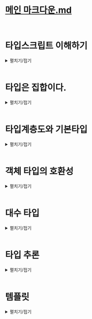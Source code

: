 # [메인 마크다운.md](README.md)
<br>

# 타입스크립트 이해하기
<details>
<summary>펼치기/접기</summary>
<br>

## 타입 스크립트 이해
- 어떤 기준으로 타입 정의하는지
- 어떤 기준으로 타입간의 관계를 정의하는지
- 어떤 기준으로 타입의 오류를 검사하는지
위와 같이 타입스크립트의 구체적인 원리와 동작 방식을 살펴보는것을 말한다.

중요한 문법들만 쏙쏙 뽑아서 마치 달달 외우듯이 암기하듯 빠르게 배워 프로젝트에 바로 타입스크립트를 적용하고 싶을 수 있다.  
실제로 타입스크립트 공식 홈페이지 공식문서에 가보면 타입스크립트 치트시트라고 문법들만 따로 정리해서 공유해놓은 파일들도 있다.  
그러나 정말 아쉽게도 타입스크립트는 문법만 달달 외워서 프로젝트에 잘 적용할 수 있는 실무에 잘 사용할 수 있는 만만한 언어가 아니다.  
타입스크립트는 원리와 개념 이해의 뒷받침 없이는 기본적인 문법이야 외워서라도 어떻게든 써먹겠지만 조금만 새로운 상황이 생기거나  
조금 어려운 또는 처음보는 문제를 맞딱뜨리게 되면 개념과 이해를 잘 알지 못한 상태에서 문법만 아는 것으로는 그 문제를 해결하기 참 어렵다.  
```ts
type Parameters<T extends (...arg: any) => any> = T extends (
  ... arg: inter {}
) => any 
  ? P
  : never;
interface Post {
  title: string;
  categories: stringp[];
  tags: string[];
  content: string;
  thumbnailURL?: string;
}
let draft: Partial<Post>
```
위 코드만 봐도 복잡해보이는 TypeScript 코드이다.
이런 복잡해 보이는 타입스크립트의 문법들을 원리 이해도 없이 그냥 문법만 달달 외워서 쓸 수야 있겠지만 어려운 일이다.  
실제로 타입 스크립트를 처음 배울 때 회사에서 진행하는 프로젝트에 빨리 적용해야 할 경우 문법만 빠르게 달달 외워서 프로젝트에 투입하는 경우가 많으며  
그 결과물로 타입스크립트의 기능들을 제대로 활용하지도 못하고 오히려 타입스크립트 코드가 지적해주는 여러가지 오류들을 해결하느라 아주 더티한 코드를 생산하거나  
타입스크립트를 쓰는 이유도 없는 그런 이상한 코드들을 만들어 내서 결국 개발 기간이 길어지는 상황들을 마주하는 개발자들이 종종 있다.  
결국 이런 개발자들은 다시 원점으로 돌아와서 처음부터 타입스크립트를 배우게 된다.

이러한 시행착오를 겪지 않고 한번 배울 때 제대로 배워 완전히 나의 기술로 만들어서 자바스크립트를 사용했을 때보다 더 안정적이고 좋은 코드를 만들어낼 수 있어야 한다.  
그리고 그 과정에서 타입스크립트로 어떤 문제를 해결하는 일이 즐거워야 한다.

</details>
<br>

# 타입은 집합이다.
<details>
<summary>펼치기/접기</summary>
<br>

타입스크립트가 말하는 타입이란 정확히 무엇인지 집합의 관점으로 이해해본다.  
결론부터 말하면 타입스크립트가 말하는 타입은 집합이다.  
집합이라는것은 동일한 속성을 갖는 여러개의 원소 또는 요소들을 하나로 묶어둔 단위를 말한다.
![Number 타입 집합.png](image%2FNumber%20%ED%83%80%EC%9E%85%20%EC%A7%91%ED%95%A9.png)
위 사진과 같이 -20, Infinity, 0.123 등 여러가지 숫자들을 모아놓은 집합을 타입스크립트에서는 Number타입 이라는 이름을 붙여서 부른다.  
결론적으로 이렇게 동일한 속성과 특징들을 갖는 여러개의 값들을 모아둔 집합이라고 이해할 수 있다.  

다음 사진과 함께 Number 리터럴 타입에 대해서도 이야기해본다.  
예를들어 20이라는 Number 리터럴 타입이 있다고 가정한다.
![Number 리터럴 타입 집합.png](image%2FNumber%20%EB%A6%AC%ED%84%B0%EB%9F%B4%20%ED%83%80%EC%9E%85%20%EC%A7%91%ED%95%A9.png)
이런 리터럴 타입을 `let num:20 = 20;` 과 같이 변수의 타입으로 정의하면 변수 num은 20이라는 값 밖에는 할당할 수 없게 된다.  
20이라는 Number 리터럴 타입을 집합으로 생각해보면 딱 20이라는 값 하나만 포함하는 아주 작은 단위의 집합이라고 생각할 수 있다.  
여기서 한가지 더 들어가보면 Number 리터럴 타입이라는 집합 안에 있는 20 이라는 값은 Number 타입에도 속하는 값이다.  
따라서 이런 20 Number 리터럴타입 집합은 모든 Number 타입의 부분집합인것이다.
![Number 타입 집합2.png](image%2FNumber%20%ED%83%80%EC%9E%85%20%EC%A7%91%ED%95%A92.png)
Number 리터럴 타입이 포함하는 값들은 결국 전부 Number 타입이라는 집합에도 포함되는 값들이기 때문이다.  
이렇게 값의 집합인 타입들은 서로 포함하거나 또는 반대로 다른 타입에 포함되는 관계를 갖는다.  
![타입 포함관계.png](image%2F%ED%83%80%EC%9E%85%20%ED%8F%AC%ED%95%A8%EA%B4%80%EA%B3%84.png)
Number 타입 처럼 Number 리터럴 타입 같은 다른 타입을 포함하는 더 큰 타입을 `슈퍼 타입` 또는 `부모 타입` 이라고 부른다.  
반대로 Number 리터럴 타입처럼 다른 타입에 포함되고 있는 타입을 `서브 타입` 혹은 `자식 타입` 이라고 부른다.  
이렇게 타입들간의 부모-자식 또는 슈퍼-서브 타입 관계를 계층으로 표시하면 아래와 같은 그림이 된다.  
![슈퍼-서브 타입 계층.png](image%2F%EC%8A%88%ED%8D%BC-%EC%84%9C%EB%B8%8C%20%ED%83%80%EC%9E%85%20%EA%B3%84%EC%B8%B5.png)
이렇듯 타입스크립트가 말하는 타입이라는건 결국 값들을 포함하고 있는 집합이며, 그렇기 때문에 타입들끼리 서로 부모와 자식 관계를 맺으며 결국 모든 타입들의 관계를 놓고 보면 이런 타입 계층도로 만들어서 표현할 수 있다.  

## 타입 호환성
타입스크립트의 타입들이 서로 집합이고 계층을 이룬다는 정보를 알고 있으면 타입간의 호환성에 대해 이해할 수 있게 된다.  

![타입 호환성.png](image%2F%ED%83%80%EC%9E%85%20%ED%98%B8%ED%99%98%EC%84%B1.png)
타입 호환성 이라는 것은 위 사진에서 처럼 Number 타입과 Number 리터럴 타입 같은 두 개의 서로 다른 타입이 있을 때  
어떤 타입을 다른 타입으로 취급해도 괜찮은지 판단하는 것을 말한다.  
예를들어 타입스크립트에서는 Number 리터럴 타입을 Number 타입으로 취급하는건 가능하다.  
그러나 반대로 Number 타입의 값을 Number 리터럴 타입으로 취급하는 것은 허용되지 않는다.
왜냐하면 Number타입이 Number 리터럴 타입의 슈퍼 타입, 더 큰 타입, 더 큰 집합이기 때문이다.  
이러한 관계는 마치 정사각형과 직사각형의 관계로도 비유해 볼 수가 있다.  

![타입 호환성 사각형.png](image%2F%ED%83%80%EC%9E%85%20%ED%98%B8%ED%99%98%EC%84%B1%20%EC%82%AC%EA%B0%81%ED%98%95.png)
모든 정사각형은 직사각형이기 때문에 모든 정사각형을 직사각형으로 취급할 수 있다.  
하지만 반대로 모든 직사각형을 정사각형이라고 취급하는건 곤란하다.  
직사각형에는 정사각형이라는 것도 있고, 또 다른 종류의 사각형들이 굉장히 많기 때문이다.  
그렇기 때문에 직사각형은 정사각형을 포함하는 정사각형보다 더 큰 집합이다.
따라서 이 사각형의 관계 예가 Number 타입과 Number 리터럴 타입과 같다고 볼 수 있다.  
모든 Number 리터럴 타입의 값들은 숫자이기 때문에 Number 타입의 값으로 취급할 수 있기 때문이다.  
반대로 모든 Number 타입의 값을 Number 리터럴 타입의 값으로 취급하는것은 곤란하다.  
Number 리터럴 타입은 딱 하나의 숫자만 포함하는 타입이기 때문이다.  

```ts
let num1: number = 10;
let num2: 10 = 10;

num1 = num2;
```
위 코드의 경우 number 타입 변수 num1이 있고, 10이라는 number 리터럴 타입 변수 num2가 있다.  
두 변수 모두 10이라는 값으로 초기화 하였고 이때, num2의 값을 num1변수에 할당하는것은 괜찮다.
num2의 타입은 10이라는 number 리터럴 타입이고 num1의 타입은 number 타입이기 때문이다.  
이것이 가능한 이유는 10이라는 number 리터럴 타입에 포함되는 값들은 number 타입에도 포함되는 값이기 때문이다.  
그러나 반대의 경우는 불가능하다.  

```ts
let num1: number = 10;
let num2: 10 = 10;

num2 = num1;
```
위 코드의 경우 변수 2개를 선언하고 값을 초기화하는 것까진 똑같이 했지만 이전과는 반대로 num2에다가 num1의 값을 할당했다.  
num1의 타입은 number이고, num2의 타입은 10 number 리터럴 타입이다.  
이렇게 더 큰 타입의 값을 더 작은 타입의 변수에 할당하는것은 불가능하다.  
num1에 있는 값이 10이기 때문에 num2의 타입을 만족하긴 하지만 문제는 나중에 num1에 40을 넣거나 50을 넣거나 음수 혹은 infinity(무한대)를 넣을 수도 있기 때문이다.  
그렇기 때문에 num1이라는 변수의 타입 number 타입에 속하는 모든 값들이 10이라는 number 리터럴 타입에 속한다고 말하기에는 매우 어렵다.  

![최종정리.png](image%2F%EC%B5%9C%EC%A2%85%EC%A0%95%EB%A6%AC.png)
타입스크립트에서는 이렇게 number 리터럴 타입같은 서브타입의 값을 number타입 같은 슈퍼타입으로 취급하는건 괜찮다.  
하지만 반대로 number 타입 같은 슈퍼타입의 값을 number 리터럴 타입 같은 본인의 서브(자식) 타입의 값으로 취급하는건 불가능하다.  
또한 서브타입의 값을 슈퍼타입으로 취급하는걸 작은 곳에서 큰 곳으로 캐스팅 된다고 해서 업캐스팅 이라고 부르며  
슈퍼타입의 값을 서브타입의 값으로 취급하는 반대의 경우는 다운캐스팅이라고 부른다.  
슈퍼타입의 값을 서브타입의 값으로 취급하는 다운캐스팅은 대부분의 상황에 허용되지 않는다.  
반대로 서브타입의 값을 슈퍼타입의 값으로 취급하는 업캐스팅은 모든 상황에 문제없이 가능하다.  


</details>
<br>

# 타입계층도와 기본타입
<details>
<summary>펼치기/접기</summary>
<br>

![타입계층도.png](image%2F%E1%84%90%E1%85%A1%E1%84%8B%E1%85%B5%E1%86%B8%E1%84%80%E1%85%A8%E1%84%8E%E1%85%B3%E1%86%BC%E1%84%83%E1%85%A9.png)
# 1. Unknown 타입 (전체 집합)
타입계층도의 최 상단에 위치해있다.  
그렇기 때문에 unknown타입은 타입스크립트에 존재하는 많은 모든 타입들의 슈퍼 타입이다.  
집합으로 이야기 해보자면 unknown 타입이라는 집합 안에 많은 타입들이 다 포함된다라고 볼수 있기 때문에 전체 집합이라고 볼 수 있다.  

## 예제코드: unknownExam()
```ts
function unknownExam() {

  /* 업캐스팅 */
  let a: unknown = 1; // number 타입의 값을 unknown 타입에 할당하는 업캐스팅
  let b: unknown = "hello";
  let c: unknown = true;
  let d: unknown = null;
  let e: unknown = undefined;

  /* 다운캐스팅 */
  let unknownVar: unknown; // unknown타입 변수 최초 정의
  let num: number = unknownVar; // [Error]: Type 'unknown' is not assignable to type 'number'.
  let str: string = unknownVar; // [Error]: Type 'unknown' is not assignable to type 'string'.
  let bool: boolean = unknownVar; // [Error]: Type 'unknown' is not assignable to type 'boolean'.
  let nullVar: null = unknownVar; // [Error]: Type 'unknown' is not assignable to type 'nullVar'.
  let undefinedVar: undefined = unknownVar; // [Error]: Type 'unknown' is not assignable to type 'nullVar'.

}
```
### 업 캐스팅
unknown 타입은 모든 타입의 super 타입이기 때문에 모든 타입의 값을 할당할 수 있다.  
number, string, boolean, null, undefined 값 모두 unknown타입 변수에 할당 가능하다.  
unknown 타입 같은 모든 타입의 슈퍼 타입에는 모든 타입이 다 업캐스팅 할 수 있기 때문에 모든 타입의 값을 할당할 수 있는것이다.  

### 다운캐스팅
그러나 반대인 다운캐스팅은 불가능하다.  
unknown타입의 값을 number, string, boolean, null, undefined 타입 변수에 할당할 수 없다.  
예를들어 number타입의 변수에 unknown 타입의 값을 할당한다는 것은 number 타입을 다운캐스팅 시키겠다는 것이다.  
string, boolean, null, undefined 타입 값들에도 unknown타입의 값을 할당한다는 것은 동일하게 다운캐스팅에 해당한다.  
이렇게 업캐스팅 즉, unknown타입의 변수에는 모든 값을 넣을 수 있지만  
반대로 다운캐스팅 unknown타입의 변수는 어떤 타입의 변수에도 들어갈 수 없다.  


# 2. Never 타입  
타입 계층도 상의 가장 아래에 위치해 있고, 그렇기 때문에 never 타입은 모든 타입의 서브타입에 해당한다.  
모든 집합의 부분집합 수학에서는 이를 아무것도 없다는 의미의 공집합이라고 불렀다.  

## 예제코드: neverExam()  
```ts
function neverExam() {
  /* 무한루프 실행 함수 */
  function neverFunc(): never {
    while(true) {}
  }
  
  /* 업캐스팅 */
  let num: number = neverFunc();
  let str: string = neverFunc();
  let bool: boolean = neverFunc();

  /* 다운캐스팅 */
  let never1: never = 10;
  let never2: never = "hello"
  let never3: never = true
}
```
### 무한루프 실행 함수
never 타입은 공집합, 불가능을 의미하는 것이기 때문에 while true와 같은 무한루프를 실행하는 함수를 예로들면  
절대 이 함수가 어떤 값을 반환하는 것 자체가 말이 안된다 라고 했을 때, 반환 타입을 정의하기 위해 never를 활용했다.  
이 예시에서 never의 의미 자체가 이 함수가 반환하는 값의 종류는 공집합이다 라고 하는 것과 똑같은 것이다.  
"반환할 수 있는 값의 종류가 아무것도 없다."  

### 업캐스팅
never타입은 모든 타입의 서브타입이기 때문에 그 어떤 타입의 변수에도 값을 할당할 수 있다.  
number, string, boolean 타입 모두 업캐스팅이기 때문이다.  

### 다운캐스팅
그러나 이 역시 반대인 다운캐스팅은 불가능하다.  
never타입에 number타입 숫자값을 할당한다는것은 number 타입이 never타입으로 다운캐스팅 되는 것이기 때문이다.  
string, boolean타입도 모두 never타입의 변수에 할당하는것은 다운캐스팅이므로 어떤 타입의 값도 할당이 불가능하다.  


# 3. Void 타입

## 예제코드: voidExam()  
```ts
function voidExam() {
  function voidFunc(): void {
    console.log("hi")
    return undefined;
  }

  let voidVar: void = undefined;
}
```
void타입은 반환값이 없는 함수 즉, return문 자체가 없는 함수에 반환 타입을 명시하는데 사용한다.  
void타입은 타입 계층도 상에서 모든 타입의 수퍼타입인 unknown이나 모든 타입의 서브타입인 never타입과는 다르게 중간에 위치해 있다.  
그러나 한가지 주의깊게 살펴 볼 점은 void타입은 undefined타입의 슈퍼타입이다.  
그렇기 때문에 void 타입의 변수에는 undefined의 값을 할당할 수 있다.  
서브타입인 undefined가 수퍼타입인 void타입에 업캐스팅 하는것이기 때문에 가능한것이다.
이 원리를 void타입의 함수에 적용해보면 return문으로 undefined를 반환하도록 해도 문제가 발생하지 않는다.  
결론: void타입은 undefined의 수퍼타입이다.


# 2. Any 타입
타입 계층도 상에서는 unknown 타입의 서브타입으로 위치해 있으나 Any타입은 사실상 치트키 타입이다.  
따라서 Any타입은 타입계층도를 완벽히 무시한다.  
Any타입은 모든 타입의 수퍼타입으로 위치하면서도 never를 제외한 모든 타입의 서브타입으로도 위치한다.

## 예제코드: voidExam
```ts
function anyExam() {
  let anyVar: any;

  /* unknown → any 다운캐스팅 */
  let unknownVar: unknown;
  anyVar = unknownVar
  
  /* any → undefined 다운캐스팅 */
  let undefinedVar: undefined;
  undefinedVar = anyVar;

  /* any → never 다운캐스팅 */
  let neverVar: never;
  neverVar = anyVar;
}
```
### unknown → any 다운캐스팅
any타입 변수에 unknown타입 변수 할당이 신기하게 가능하다.  
타입 계층도 상에서는 any타입이 unknown타입의 서브타입이다.
any타입에 unknown 타입 변수를 할당한다는 것은 unknown타입이 any타입으로 다운캐스팅 되고 있는것이며, 신기하게도 오류가 발생하지 않고 허용된다.  
즉, any타입 한정으로 수퍼타입인 unknown타입이 서브타입인 any타입으로 다운캐스팅이 가능하다.  

### any → undefined 다운캐스팅
any 타입의 변수를 undefined 타입 변수에 할당이 가능하다.
타입 계층도 상으로 보면 또 다운캐스팅이다.

이렇게 any타입은 자신에게 오는 다운캐스팅과 자기스스로 다운캐스팅 하는것 모두 가능하기 때문에 치트키 타입이라고 생각하면 된다.  
any타입은 타입계층도를 모두 무시해버리기 때문에 위험한 타입으로 왠만해서는 사용하지 않도록 권유하는것이다.  

### any → never 다운캐스팅
any 타입의 변수를 never 타입 변수에 할당하는것은 불가능하다.  
never타입은 정말 순수한 공집합 이기 때문에 never 타입의 변수에는 그 어떤 타입(any)도 다운캐스팅 할 수 없다.  



</details>
<br>

# 객체 타입의 호환성
<details>
<summary>펼치기/접기</summary>
<br>

객체 타입의 호환성에 대해 알아보기 전에 먼저 이전시간에 배운 기본 타입간의 호환성에 대해 다시 한번 알아본다.  

## 기본 타입간의 호환성
특정 타입을 다른 타입으로 취급해도 괜찮은지 판단하는 것이다.  
아래와 같이 number타입과 number literal 타입변수가 각각 있을 때 number literal 타입의 값을 number 타입의 값에 할당하는것은 허용된다.  
number 타입이 number literal 타입보다 더 큰 super타입이기 때문에 즉, 업캐스팅이라서 가능하다.  
- src/chapter3.ts
  ```ts
  let num1: number = 10;
  let num2: 10 = 10;

  num1 = num2;
  num2 = num1; // 더 작은 서브타입으로 다운캐스팅 불가능
  ```

## 객체 타입간의 호환성
어떤 객체 타입을 다른 객체 타입으로 취급해도 괜찮은가를 판단하는 것이다.  

Animal이라는 동물 타입이 있다고 가정한다.  
해당 타입은 객체 타입으로 name: string, color: string으로 두개의 프로퍼티를 갖는 객체이다.  
그 다음 동물중에 강아지라는 Dog 타입을 추가로 정의한다.  
강아지도 동물이기 때문에 동물 타입과 똑같이 name과 color 프로퍼티를 똑같이 정의해준다.  
특별히 견종이 나뉘므로 breed라는 견종 property를 추가로 만든다.  
다음으로 각각의 타입을 갖는 객체를 실제로 만든다.  

- src/chapter3.ts
  ```ts
  type Animal = {
    name: string;
    color: string;
  }

  type Dog = {
    name: string;
    color: string;
    breed: string; // 견종
  }
  let animal: Animal = {
    name: "기린",
    color: "yellow"
  }

  let dog: Dog = {
    name: "돌돌이",
    color: "brown",
    breed: "진도"
  }

  animal = dog; // 업캐스팅 - [Animal: Super / Dog: Sub]
  dog = animal; // Property 'breed' is missing in type 'Animal' but required in type 'Dog'.ts(2741)
  ```
animal 변수에 dog를 집어넣으면 오류가 발생하지 않지만 [반대]로 dog 변수에 animal을 집어넣으면 오류가 발생한다.  
업/다운 캐스팅 용어로 정리하자면 Animal 타입은 Dog타입을 포함하는 Super타입이고, Dog타입은 Animal 타입의 서브타입이 된다.  
이렇듯 객체 타입도 기본타입처럼 서로 슈퍼/서브 타입 관계를 갖는다.  
객체 타입은 슈퍼/서브 타입 관계를 갖는 기준은 property를 기준으로 관계를 갖게된다.  
Dog타입이 더 작은 서브타입인데 Dog타입의 프로퍼티를 보면 animal타입의 프로퍼티를 모두 가지고 있으며, breed라는 추가 프로퍼티 까지 가지고 있다.  
이 경우 dog타입이 가진게 더 많으니 Dog타입이 더 큰 타입이 아닐까 생각할 수 있다.  
그러나 그 반대이다.  

타입스크립트는 `프로퍼티를 기준`으로 타입을 정의하는 `구조적 타입 시스템`을 따른다.  
그렇기 때문에 Animal 타입은 name과 color 프로퍼티가 있는 객체는 다 Animal 타입으로 간주하며,  
Dog타입은 구조적으로 name과 color 추가로 breed 프로퍼티 까지 3개를 가진 객체는 다 Dog 타입으로 간주한다.  
Dog타입에 해당되는 객체는 name, color, breed를 무조건 갖고 있는 객체 이므로 Animal 타입에도 해당되는 객체가 된다.  
Dog타입에 해당되면 name과 color는 무조건 있을것이기 때문에 Animal 타입 규칙에도 해당이 된다.  
만약 breed라는 추가 프로퍼티를 갖고 있는 객체라고 하더라도 name과 color만 있으면 모두 Animal 타입이기 때문에 Dog타입의 값들도 결국 모두 Animal 타입의 값으로 포함될 수 있는 것이다.  

반면, Animal 타입의 객체들은 모두 Dog타입에 포함된다고 보긴 어렵다.  
Dog타입의 객체가 되기 위해서는 breed라는 추가적인 프로퍼티까지 가지고 있어야 하는데, Animal 타입에 해당되는 객체들에는 breed라는 프로퍼티를 가지지 않은 객체들도 있을 수 있다.  
따라서 객체 타입들 간의 관계를 정의할 때는 Dog 타입처럼 breed같은 추가 프로퍼티가 있는 타입이 수퍼타입이 되는것이 아닌 반대로 추가 프로퍼티가 없는 조건이 더 적은 타입이 수퍼타입이 된다.  
그렇기 때문에 Animal 타입의 변수 animal에는 Dog타입의 변수인 dog를 업캐스팅이기 때문에 할당할 수 있지만 
반대로 Dog 타입의 변수에는 Animal 타입의 변수를 다운캐스팅이기 때문에 할당할 수 없는것이다.  


### 예제 1) 객체 슈퍼-서브 타입

- src/chapter3.ts
  ```ts
  type Book = {
    name: string;
    price: number;
  }

  type ProgrammingBook = {
    name: string;
    price: number;
    skill: string; // 어떤 스킬에 대해 다루는지에 대한 property
  }

  let book: Book;
  let reactBook: ProgrammingBook = {
    name: "한 입 크기로 잘라먹는 리액트",
    price: 33000,
    skill: "reactjs"
  }

  book = reactBook;
  reactBook = book; // Property 'skill' is missing in type 'Book' but required in type 'ProgrammingBook'.ts(2741)
  ```
Book타입이 슈퍼타입이고 ProgrammingBook 타입이 서브타입이다.  
Book 타입에 있는 프로퍼티를 ProgrammingBook타입이 이미 가지고 있고, 추가적인 프로퍼티(skill)까지 가지고 있기 때문에 ProgrammingBook타입에 해당되는 값들은 모두 Book타입에 포함될 수 있게 된다.  
그렇기 때문에 book이라는 Book타입 변수에 reactBook이라는 ProgrammingBook타입 서브타입 변수를 할당하는것은 업캐스팅이기 때문에 가능하고, 반대로 reactBook에 book 변수를 할당하는것은 다운캐스팅이기 때문에 불가능하다.  

### 예제 1) 초과 프로퍼티 검사
Book타입의 변수를 하나 더 선언한 뒤 객체 리터럴로 초기화한다.  
서브타입인 ProgrammingBook 타입의 변수 reactBook 객체의 프로퍼티들과 똑같이 구성한다.
- src/chapter3.ts
  ```ts
  let book2: Book = {
    name: "한 입 크기로 잘라먹는 뷰",
    price: 33000,
    skill: "vuejs"
  }
  ```
이 경우 skill 이라는 프로퍼티가 있으면 안된다는 오류가 발생한다.  
Book타입에 skill이라는 프로퍼티를 정의하지 않았지만 reactBook이라는 서브타입 값을 넣는것은 업캐스팅이므로 가능했다.  
바로 초과 프로퍼티 검사라는 타입스크립트의 특수한 기능이 발동되었기 때문이다.  

초과 프로퍼티 검사 라는 것은 위와 같이 변수를 초기화 할 때 초기화 하는 값으로 객체 리터럴을 사용하면 발동하는 검사이다.  
객체 타입 변수를 초기화할 때 객체 리터럴을 사용하면 skill같은 초과 프로퍼티 즉, 실제 Book타입에서는 정의해 놓지 않은 프로퍼티를 작성할 수 없도록 막는 검사가 바로 초과 프로퍼티 검사 이다.  
이렇게 객체 타입의 변수를 초기화할 때 객체 리터럴을 사용한다면 주석처리를 하거나 삭제해서 객체 타입에 정의된 프로퍼티만 할당할 수 있도록 해야한다.  


만약 초과 프로퍼티 검사를 피하기 위해서는 새로운 변수를 만들고 reactBook 같은 변수를 할당하면 초기화할 때 객체 리터럴을 사용한것이 아니기 때문에 초과 프로퍼티 검사가 발동하지 않아 이런 경우에는 허용이 된다.  
- src/chapter3.ts
  ```ts
  let vueBook: ProgrammingBook = {
    name: "한 입 크기로 잘라먹는 뷰",
    price: 33000,
    skill: "vuejs" // Object literal may only specify known properties, and 'skill' does not exist in type 'Book'.ts(2353)
  }
  let book3: Book = vueBook;
  ```


함수의 인수로 전달할 때도 객체 리터럴을 전달하면 초과 프로퍼티가 발동하게 되기 때문에 만약 서브타입 객체를 넣으려고 한다면
객체 리터럴을 이용하는게 아니라 변수에 저장해 두었다가 인수로 변수를 전달해야 된다.  
- src/chapter3.ts
  ```ts
  function func(book: Book) {}
  func({
    name: "한 입 크기로 잘라먹는 뷰",
    price: 33000,
    skill: "vuejs" // Object literal may only specify known properties, and 'skill' does not exist in type 'Book'.ts(2353)
  })

  func(vueBook)
  ```
</details>
<br>

# 대수 타입
<details>
<summary>펼치기/접기</summary>
<br>

## Union 합집합
합집합 타입은 영어로 유니온 타입이라고 부르기도 한다.  
유니온이라는 단어는 우리말로 합집합이라는 뜻이다.  
예를들어 number 그리고 string 같은 두가지의 타입이 있을 때 number타입에는 숫자 값만, string타입에는 문자열 값만 들어올 수 있기 때문에 교집합이 없는 두가지의 집합으로 볼 수 있다.  
number타입과 string타입의 합집합은 `let a: string | number` 과 같이 | bar 기호를 활용하여 정의한다.  
이제 이 변수 a에는 숫자값도 할당할 수 있고 문자값도 할당할 수 있게 된다.  
a라는 변수에 number 타입과 string 타입의 합집합을 정의해 놨기 때문에 1같은 number 타입에 해당하는(포함되는) 값도 할당할 수 있고, "hello" 같은 string타입에 포함되는 문자열 값도 할당할 수 있는것이다.  
참고로 이렇게 만든 union타입은 string number union 타입 이라고 부를 수 있다.  
- src/chapter4.ts
  ```ts
  let a: string | number;
  a = 1;
  a = "hello";
  ```

### 예제1) 기본타입 합집합
a와 같은 union타입 변수 b가 있다고 가정할때, b = true; 와 같이 boolean 타입도 할당하기 위해서는 아래와 같이 변수 선언시 boolean타입또한 bar|를 통해 union타입으로 정의해 준다.
이렇게 union타입을 만들 때 bar|를 이용해서 추가할 수 있는 타입의 개수는 무한대이다.  
undefined, null, 객체 모두 다 넣을 수 있기 때문에 개발할 때 필요한 만큼 union타입으로 여러개의 타입을 묶어 정의할 수 있다.  
- src/chapter4.ts
  ```ts
  let b: string | number | boolean;
  b = true;

  let c: string | number | boolean | undefined | null | {} | unknown | never;
  ```

### 예제2) 배열타입 합집합
일반적으로 배열의 타입을 정의할때는 string[] 혹은 number[]와 같이 정의한다.  
배열의 타입에서도 아래와 같이 실제 타입을 작성하는 영역에 소괄호를 선언하고 그 안에 타입을 bar|로 구분하여 union타입을 구성할 수 있다.  
- src/chapter4.ts
  ```ts
  let arr: number[] = [1, "hello", true];
  ```

### 예제3) 객체 타입들을 활용한 유니온 타입
name과 color 프로퍼티를 갖는 Dog 타입과 name과 language프로퍼티를 갖는 Person 타입을 만든다.  
type 별칭을 이용하여 Union1이라는 타입을 bar|를 활용하여 Dog와 Person에 대한 Union타입으로 정의한다.  
이렇게 타입 별칭을 이용해서도 객체 union타입을 만들 수 있다.  
다음으로 이렇게 생성된 Union1 타입의 객체 union1 변수를 선언하고 객체 리터럴 값을 할당한다.
이때 객체의 프로퍼티는 마치 Dog 타입의 객체를 만들듯이 name과 color 프로퍼티만 있도록 초기화 한다.
추가로 Person타입의 객체를 만들듯 union2 변수를 Union1 타입으로 정의하고 name과 language 프로퍼티만 있도록 초기화 한다.  
마지막으로 Dog타입과 Person타입의 모든 프로퍼티를 다 갖고 있는 name, color, language 프로퍼티를 모두 초기화 한다.  
이렇게 Dog타입, Person타입, Dog|Person Union타입 3가지 유형으로 초기화 하여도 오류가 발생하지 않는다.  
- src/chapter4.ts
  ```ts
  type Dog = {
    name: string;
    color: string;
  }
  type Person = {
    name: string;
    language: string;
  }

  type Union1 = Dog | Person

  /* Dog 타입 */
  let union1: Union1 = {
    name: "",
    color: ""
  }

  /* Person타입 */
  let union2: Union1 = {
    name: "",
    language: ""
  }

  /* Dog | Persion - Union타입 */
  let union3: Union1 = {
    name: "",
    color: "",
    language: ""
  }
  ```
#### 객체 유니온 타입 예외  
아래와 같이 Dog타입과 Person타입이 공유하는, 즉 동시에 가지고 있는 name이라는 프로퍼티만 가지고 있는 객체를 값으로 할당한다.
이 경우 오류가 발생한다.  

- src/chapter4.ts
  ```ts
  /* Type '{ name: string; }' is not assignable to type 'Union1'.
  Property 'language' is missing in type '{ name: string; }' but required in type 'Person'.ts(2322) */
  let union4: Union1 = {
    name:""
  }
  ```
union1에서 Dog타입에 해당하는 객체를 할당했을 때와, union2에서 Person타입에 해당하는 객체를 할당했을 때, 그리고 Dog, Person 두개의 타입의 모든 프로퍼티를 다 갖는 객체를 할당했을 때 
이렇게 3가지 경우는 허용이 되었는데 두 타입이 공통적으로 가지고 있는 name이라는 프로퍼티만을 구성하고있는 객체는 허용이 안된다.  
Dog타입과 Person타입의 관계적 집합 관점에서 본다면 Dog타입과 Person타입은 누구도 서로의 슈퍼타입이거나 서브타입이지 않고 그냥 교집합을 가지고 있는 타입이다.  
이러한 관계를 갖는 이유는 Dog와 Person타입이 각각 color와 language라는 서로에게 없는 프로퍼티를 가지고 있기 때문이다.  
예를들어 어떤 객체가 있다고 가정했을 때 name과 color프로퍼티만 갖는 객체가 있다고 하면 `{name, color}` 이 객체는 Dog타입에만 포함된다.  
Person타입에 해당이 되려면 이 객체에 language 프로퍼티가 있어야 되기 때문이다.  
추가로 `{name, language}`와 같이 name과 language프로퍼티가 있는 객체가 있다고 하면 이 객체는 Dog타입에는 포함되지 않고 Person타입에만 포함된다.  
마지막으로 `{name, color, language}`와 같이 name, color, language 3개의 프로퍼티를 다 가지고 있는 객체가 있다면 
name과 color가 있기 때문에 Dog에도 포함되고 name과 language가 있기 때문에 Person에도 포함이 된다.  
그렇기 때문에 양쪽 모두 집합에 포함되는 객체는 교집합에 존재하게 된다.  

다른 관점에서 보면 name 프로퍼티만 갖고 있는 union4는 Dog타입에도 포함될 수 없고, Person 타입에도 포함될 수 없다. 
Dog 타입에 포함되기 위해서는 Dog타입이 가지고 있는 모든 프로퍼티를 가진 객체만 가능하고, Person 타입에 포함되기 위해서는 Person타입이 가지고 있는 모든 프로퍼티를 가진 객체만이 가능한것 처럼 
어떤 객체에 포함 되기 위해서는 포함할 대상 객체의 모든 프로퍼티를 가지고 있어야 하기 때문이다.  
이것이 바로 프로퍼티 관점이 아닌 객체 값(구조) 관점에서 바라보는 집합이다.
이러한 객체 값(구조) 관점에서 바라볼때 수학적으로 합집합인 원리가 타입스크립트 에서는 교집합으로 정의된다.  

따라서 집합 관점으로 보는 타입스크립트의 원리로 인해 name프로퍼티만 갖는 union4 객체는 Dog도, Person도 아닌 합집합 바깥에 있기 때문에 
Union1 이라는 합집합 타입 안에 포함되지 않으므로 오류가 발생한다.  

결론: Union타입은 객체들 중 한쪽 타입에 포함되는 객체이거나 모두 다 포함되는 교집합에 위치하는 객체들만 Union타입에 포함된다
<br>

## Intesection 교집합
변수를 선언한 뒤 교집합으로 정의하려는 타입들 중간에 & 연산자를 활용하여 선언한다.  

### 기본 타입 교집합 - never 타입 추론
- src/chapter4.ts
  ```ts
  let variable: number & string;
  ```
number 타입과 string 타입의 교집합 타입은 무슨 타입일까?  
number 타입과 string타입을 집합으로 두고 보면 교집합을 가지고 있지 않은 형태이다.  
number 타입은 숫자값만, string타입은 문자열 값만 포함되기 때문이다.  
그렇기 때문에 아래 변수에 마우스 커서를 올려보면 `let variable: never` 와 같이 never 타입으로 타입추론 되어있는것을 확인할 수 있다.  
never타입이란 불가능한 타입으로 집합으로 표현하면 공집합을 의미하는 타입이다.  
number 타입과 string 타입의 교집합은 공집합이기 때문에 never타입으로 타입 추론이 된것이다.  
이렇듯 Intersection 타입 즉, 교지합 타입은 &연산자를 이용해 여러개의 타입 간 교집합 타입을 만들 수 있는 타입이다.  
기본타입들을 가지고 Intersection 타입을 만들면 대부분이 never 타입이다.  
기본 타입들 중에서는 서로 공유하거나 겹치는 값들이 없기 때문이다.  
따라서 보통 Intersection타입, 교집합 타입은 객체 타입에 많이 사용한다.

### 객체 교집합 타입
Cat 타입과 Human 타입의 교집합 타입을 정의해본다.
타입 별칭을 통해 Cat타입과 Human타입을 &연산자를 활용하여 Intersection이라는 타입에 할당한다.  
- src/chapter4.ts
  ```ts
  type Cat = {
    name: string;
    color: string;
  }
  type Human = {
    name: string;
    language: string;
  }

  type Intersection = Cat & Human;

  /* Type '{ name: string; color: string; }' is not assignable to type 'Intersection'.
    Property 'language' is missing in type '{ name: string; color: string; }' but required in type 'Human'.ts(2322) */
  let intersection: Intersection = {
    name:"",
    color: "",
    // language: ""
  }
  ```
Intersection타입 즉, Cat과 Human의 교집합 타입은 과연 어떤 객체들을 포함할까?  
Cat 타입의 프로퍼티들과 Human 타입의 프로퍼티를 다 가지고 있는 {name, color, language} 형태의 객체들만 포함하게 된다.  
만약 프로퍼티가 단 1개라도 빠지면 해당 교집합 타입에 포함되지 않게된다.  
다시 한번 Cat과 Human타입의 관계를 빠르게 살펴보면 타입스크립트의 프로퍼티 관점이 아닌 객체 값(구조) 관점에서 바라보는 집합에서 교집합의 경우 
Cat타입{name, color}과 Human타입{name, language}이 가지고 있는 모든 프로퍼티를 가진 객체가 바로 타입스크립트의 교집합으로 정의되기 때문이다.  
결론적으로 Cat타입과 Human타입의 교집합에 해당하는 객체는 오직 Cat타입과 Human타입의 모든 프로퍼티를 다 갖고 있는 객체만 교집합 타입으로 포함될 수 있다.  
따라서 language같은 프로퍼티라도 하나라도 생략하면 교집합 타입에 포함되지 않고 오류가 발생하게 된다.  

</details>
<br>

# 타입 추론
<details>
<summary>펼치기/접기</summary>
<br>

타입스크립트는 점진적 타입 시스템을 채택하고 있는 언어이다.
점진적 타입 시스템 이란 `let a: number = 10;` 과 같이 변수의 타입을 정의할 수 있는 문법을 제공하여 프로그램이 실행되기 전에 타입 검사를 수행하지만 만약 `let b = 10;` 과 같이 변수의 타입이 정의되어 있지 않을 때에도 단순히 변수만 선언하고 초기값 할당만 하면 알아서 타입스크립트가 이 초기값 10을 기준으로 변수의 타입을 추론하는 편리한 타입시스템을 말한다.  
결론적으로 타입스크립트는 자동으로 변수의 타입을 추론한다.
지금까지는 타입스크립트를 배워보는 시간이었기 때문에 대부분의 변수에 직접 타입을 정의해주었지만 앞으로는 타입 추론을 잘 이용하면 굳이 타입을 일일이 변수에 정의하지 않아도 되므로 타이핑 할 양이 줄어들기 때문에 코드도 간결해지고 생산성도 올라가게 될것이다.  
- src/chapter5.ts
  ```ts
  let a:number = 10;
  let b = 10;
  ```
다만 한가지 주의할 점은 타입스크립트라고 해도 모든 상황에 타입을 추론해주지많은 않는다.  
예를들어 아래 `func()`함수와 같이 매개변수가 있는 함수를 선언했을 때 매개변수의 type을 직접 정의해 주지 않으면 타입스크립트가 추론할 수 없기 때문에 오류가 발생할 수 있다.  
- src/chapter5.ts
  ```ts
  function func(param) {} // Parameter 'param' implicitly has an 'any' type.ts(7006)
  ```

## 타입 추론 상황 및 타입 추론 원리
대표적인 타입 추론이 가능한 상황은 일반적인 변수를 선언하는 상황이다.  
앞서 변수 b를 선언하고 초기값으로 number타입의 값 10을 할당할 경우 자동으로 변수의 타입을 number 타입으로 추론한다.  
커서를 올려보게 될 경우 `let b: number`를 출력한다.  
아래와 같이 변수 c를 선언한 뒤 타입을 지정하지 않고 바로 문자열 값을 할당할 경우에도 마찬가지로 `let c: string`를 출력한다.  
이렇게 타입 스크립트는 일반적으로 변수를 선언하고 초기화하는 상황에서 알아서 자동으로 타입을 잘 추론한다.  
이때 타입스크립트가 타입을 추론하는 기준은 변수의 초기값이다.  
초기값을 기준으로 변수의 타입을 추론하기 때문에 변수 d와 같이 복잡한 객체를 저장하더라도 마우스 커서를 올릴 경우 잘 추론된것을 확인할 수 있다.
- src/chapter5.ts
  ```ts
  let c = "hello"
  const d = {
    id: 1,
    username: "유재혁",
    profile: {
      nickname: "유혁스쿨"
    },
    url: ["https://github.com/yooHyeok"]
  }
  ```

### 1. 구조분해할당
예를들어 변수 `d`로부터 id, username, profile 프로퍼티들을 구조분해 할 때에도 커서를 올려보면 변수의 타입을 자동으로 잘 추론하는 것을 볼 수 있다.  
따라서 id는 number username은 string profile은 nickname 프로퍼티를 가진 객체로 잘 추론이 되는것을 볼 수 있다.  
마찬가지로 배열에 대한 구조분해 할당을 한다고 해도 각각의 원소는 처음 선언한 대상 배열에 맞춰 타입추론이 된다.  
(구조 분해 할당은 새로운 변수를 만들고 값을 복사하여 저장하는 참조 원리)  
이렇게 객체와 배열에 대한 구조분해 할당을 포함하여 왠만한 변수 선언은 거의 다 자동으로 추론한다고 보면 된다.  
- src/chapter5.ts
  ```ts
  let {id, username, profile} = d;
  let [one, two, three] = [1, "hello", true]
  ```

### 2. 함수에서의 타입 - 매개변수, 반환타입 
아래 func1 함수와 같이 선언 후 마우스 커서를 올려보면 함수의 반환 타입도 자동으로 추론하는걸 확인할 수 있다.  
함수의 반환 타입을 추론할 때는 초기화하는 값이 아니라 return문 다음에 오는 반환값을 기준으로 추론한다 라고 이해하면 된다.  
또한 함수의 매개변수에 기본값이 문자열로 할당되어 있다면 `(parameter) msg: string`와 같이 기본값을 기준으로 타입을 추론한다.  
- src/chapter5.ts
  ```ts
  function func1(msg = "hello") {
    return "hello";
  }
  ```

타입 추론 관련 모든 상황들을 암기할 필요는 없다.  
코드를 보고 어떤 변수와 타입을 추론할 정보가 있으면 추론이 되고, 만약 추론할 정보가 없다면 추론이 안된다고 이해하면 된다.  
예를들어 변수 a와 같이 선언 후 초기화 값으로 숫자 10을 할당하면 누가봐도 number타입으로 추론되는게 당연하다.  
마찬가지로 문자열이나 객체도 배열도 구조분해 할당도 함수의 반환타입도 기본값이 설정된 매개변수의 값도 똑같은 원리이다.  
개발자가 코드를 육안으로 살펴보았을 때 어떤 타입으로 추론될것인지 예측 가능할 경우 타입스크립트도 당연히 추론을 할 수 있다.

### 3. any타입의 진화
초기값을 생략하여 변수를 선언할 경우 추론 가능한 정보가 없기 때문에 any타입으로 추론된다.  
그렇기 때문에 아무 값이나 할당할 수 있게 된다.  
만약 숫자 값을 할당하게 되면, 할당한 라인의 다음 라인에서 nummber타입으로 추론이 된다.  
number 타입에서만 사용할 수 있는 toFixed같은 메소드도 사용할 수 있으며, string타입의 toUpperCase() 같은 메소드를 호출할 경우 number타입이기 때문에 안된다는 오류를 출력한다.  

- src/chapter5.ts
  ```ts
  let e;
  e = 13; // 1. let e: any - number 값 할당
  e; // 2. let e: number
  e.toFixed();
  e.toUpperCase();
  e = "hello"; // 3. let e: any - string 값 할당
  e; // let e: string
  e.toUpperCase();
  e.toFixed();
  ```

신기한것은 e라는 변수에 문자열 값을 할당할 경우 문제가 되지 않는다.  
이렇게 다른 타입의 값으로 다시 할당하고 나면 할당한 다음 라인에서는 또 타입이 string으로 변경된다.  
더 신기한 것은 13을 할당한 다음 라인에 다시 마우스 커서를 올릴 경우 number 타입으로 추론되는것을 확인할 수 있다.  
이렇게 타입이 마치 변신하듯 계속 바뀌는 상황을 any타입의 진화라고 부른다.  

변수를 선언하고 초기값을 지정하지 않으면 암묵적인 any타입으로 추론된다.  
암묵적 any타입이란 타입어노테이션으로 any타입을 지정하지 않더라도 변수의 타입에 대한 아무런 정보가 없을 경우 암묵적으로 any로 추론되는것을 말한다.  
이 경우 변수에 들어가는 값에 따라 any타입이 계속 진화를 하게 된다.  
아래 예시코드에서 주석으로 작성한 1번 라인에서 number타입에 값 할당을 완료할때 까지 any타입이였다가,  
실제 할당 작업이 종료된 순간 number타입으로 진화하는 것이다.  
따라서 2번 라인부터 number타입이 되는것이다.
또 3번 라인에서 "hello"라는 string 타입의 문자열 값을 할당할 경우 할당을 완료할때 까지는 any타입이였다가,  
실제 할당 작업이 죵료된 순간인 4번 라인부터 string 타입으로 진화하는 것이다.  
따라서 `let e` 와 같이 초기값 없이 변수를 선언하기만 하면 암묵적으로 any타입으로 추론이 되며, 이렇게 암묵적으로 추론된 타입은 실제 값 할당시 진화하게 된다.  

#### 3_1. 명시적 any 타입 
암묵적으로 any타입으로 추론되는 것은 `let f:any;` 처럼 명시적으로 any타입을 정의하는 것과는 동작이 다르다.  
명시적으로 any타입을 정의하면 모든 라인이 다 any타입이 되기 때문이다.  
따라서 특정 타입만 사용 가능한 메소드 들을 어디서든 다 호출할 수 있게 된다.  
하지만 암묵적 any 타입을 갖게 만들면 타입이 계속 진화하게 된다.
- src/chapter5.ts
  ```ts
  let f: any;
  f = 13; // 1. let f: any - number 값 할당
  f; // 2. let f: any
  f.toFixed();
  f.toUpperCase();
  f = "hello"; // 3. let f: any - string 값 할당
  f; // let f: any
  f.toUpperCase();
  f.toFixed();
  ```
이러한 암묵적 any타입의 경우 중간에 실수로 타입이 잘못 진화될 수도 있고, 내가 아닌 타인이 작성한 코드일 경우 현재 변수의 타입을 알아맞춰야 하는 상황이 발생할 수도 있다.  
따라서 왠만하면 암묵적 any로 변수의 타입을 추론하도록 하는것은 추천하지 않으며, 초기값을 지정하지 않으면 변수의 타입을 위와같이 진화할 수 있다 정도만 알아두면된다.  

### 4. const 상수와 literal타입 
`const num = 10;` 코드를 작성할 경우 커서를 올려보면 let 키워드에서 number타입으로 추론되던것과는 다르게 `const num: 10`와 같이 number 리터럴 타입으로 추론된다.  
const로 선언한 num이라는 변수는 상수이기 때문에 10이라는 값을 할당한 순간 해당 값 외에 다른 값으로 초기화 할 수 없기 때문이다.  
숫자가 아닌 문자열로 선언된 상수 `const str = "hello"`를 선언하더라도 `const str: "hello"`와 같이 string 리터럴 타입으로 추론된다.  
- src/chapter5.ts
  ```ts
  const num = 10; // const num: 10
  const str = "hello" // const str: "hello"
  ```

### 5. 배열 Union 타입 
여러가지 타입 요소를 갖는 배열을 선언하게 되면 유니온 타입을 갖는 배열타입으로 추론이 된다.  
아래 코드의 경우 1이라는 값의 타입과 "string"이라는 값의 타입도 만족해야 되기 때문에 nubmer타입과 string타입 모두 해당되는 union타입으로 자동으로 추론해준다.  
이와같이 초기값을 다양한 타입들을 갖는 배열의 경우 타입스크립트가 모든 배열 요소들의 타입을 비교하여 최적의 공통 타입으로 타입추론 해준다.  
- src/chapter5.ts
  ```ts
  let arr = [1, "string"] // let arr: (string | number)[]
  ```

## 타입 추론 원리 - `타입 넓히기`
아래와 같이 변수 g를 선언한 뒤 number 타입 값을 할당하게 되면 const로 선언한 상수와는 다르게 조금 더 범용적인 타입인 number 타입으로 추론해준다.  
이후 변수 g에 999 혹은 -2 등을 할당할 수 있도록 범용적으로 number 타입의 값이라면 다 할당할 수 있도록 추론을 해준다.
const 키워드를 사용한 상수와 같이 number 리터럴 타입으로만 추론하는 것이 아닌 개발자가 해당 변수를 범용적으로 사용할 수 있도록 조금 더 넓은 타입으로 추론해 주는 타입 추론 과정을 타입 넓히기 라고 표현한다.  
- src/chapter5.ts
  ```ts
  let g = 10; 
  ```

## 결론
***결론적으로 타입스크립트는 왠만한 변수는 모두 다 타입을 자동으로 추론하고, const로 선언한 상수가 아닐 경우 범용적으로 해당 변수를 사용할 수 있도록 타입 넓히기를 통해 타입을 잘 추론해준다.***
</details>
<br>

# 템플릿
<details>
<summary>펼치기/접기</summary>
<br>

</details>
<br>
